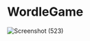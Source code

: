 # WordleGame
![Screenshot (523)](https://user-images.githubusercontent.com/83912461/183462097-97cc9e0f-ee14-4621-8b34-b331fcccb833.png)

